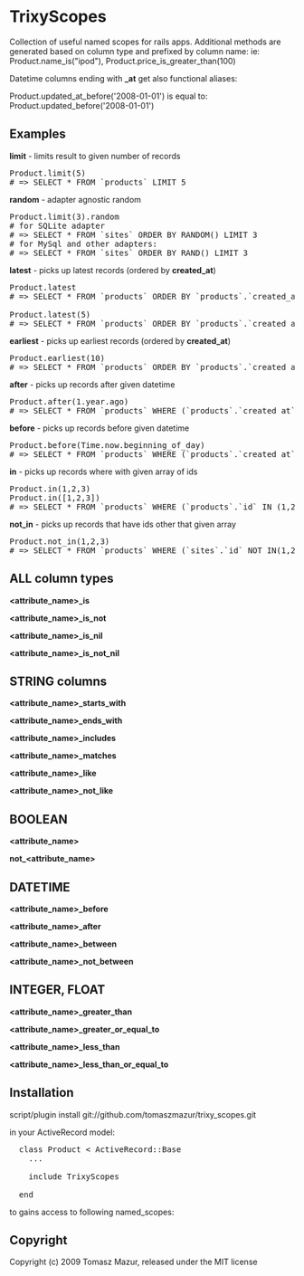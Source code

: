 # TrixyScopes

Collection of useful named scopes for rails apps.
Additional methods are generated based on column type and prefixed by column name:
ie: Product.name_is("ipod"), Product.price_is_greater_than(100)

Datetime columns ending with **_at** get also functional aliases:

Product.updated_at_before('2008-01-01') is equal to:
Product.updated_before('2008-01-01')


## Examples

**limit** - limits result to given number of records

<pre>
Product.limit(5)
# => SELECT * FROM `products` LIMIT 5
</pre>

**random** - adapter agnostic random

<pre>
Product.limit(3).random
# for SQLite adapter
# => SELECT * FROM `sites` ORDER BY RANDOM() LIMIT 3
# for MySql and other adapters:
# => SELECT * FROM `sites` ORDER BY RAND() LIMIT 3
</pre>

**latest** - picks up latest records (ordered by **created_at**)

<pre>
Product.latest
# => SELECT * FROM `products` ORDER BY `products`.`created_at` desc

Product.latest(5)
# => SELECT * FROM `products` ORDER BY `products`.`created_at` desc LIMIT 5
</pre>

**earliest** - picks up earliest records (ordered by **created_at**)

<pre>
Product.earliest(10)
# => SELECT * FROM `products` ORDER BY `products`.`created_at` asc LIMIT 10
</pre>

**after** - picks up records after given datetime

<pre>
Product.after(1.year.ago)
# => SELECT * FROM `products` WHERE (`products`.`created_at` > '2008-06-07 16:11:56') 
</pre>

**before** - picks up records before given datetime

<pre>
Product.before(Time.now.beginning_of_day)
# => SELECT * FROM `products` WHERE (`products`.`created_at` < '2008-06-07 00:00:00') 
</pre>

**in** - picks up records where with given array of ids

<pre>
Product.in(1,2,3)
Product.in([1,2,3])
# => SELECT * FROM `products` WHERE (`products`.`id` IN (1,2,3))
</pre>

**not_in** - picks up records that have ids other that given array

<pre>
Product.not_in(1,2,3)
# => SELECT * FROM `products` WHERE (`sites`.`id` NOT IN(1,2,3))
</pre>

## ALL column types

**<attribute_name>_is**

**<attribute_name>_is_not**

**<attribute_name>_is_nil**

**<attribute_name>_is_not_nil**


## STRING columns

**<attribute_name>_starts_with**

**<attribute_name>_ends_with**

**<attribute_name>_includes**

**<attribute_name>_matches**

**<attribute_name>_like**

**<attribute_name>_not_like**

## BOOLEAN

**<attribute_name>**

**not_<attribute_name>**

## DATETIME

**<attribute_name>_before**

**<attribute_name>_after**

**<attribute_name>_between**

**<attribute_name>_not_between**

## INTEGER, FLOAT

**<attribute_name>_greater_than**

**<attribute_name>_greater_or_equal_to**


**<attribute_name>_less_than**

**<attribute_name>_less_than_or_equal_to**




## Installation


script/plugin install git://github.com/tomaszmazur/trixy_scopes.git

in your ActiveRecord model:

<pre>
  class Product < ActiveRecord::Base
    ...
  
    include TrixyScopes
    
  end
</pre>
to gains access to following named_scopes:


## Copyright

Copyright (c) 2009 Tomasz Mazur, released under the MIT license
